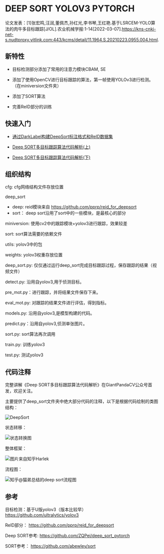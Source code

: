 # DEEP SORT YOLOV3 PYTORCH

论文发表：[1]张宏鸣,汪润,董佩杰,孙红光,李书琴,王红艳.基于LSRCEM-YOLO算法的肉牛多目标跟踪[J/OL].农业机械学报:1-14[2022-03-07].https://kns-cnki-net-s.nudtproxy.yitlink.com:443/kcms/detail/11.1964.S.20210223.0955.004.html.


## 新特性

- 目标检测部分添加了常用的注意力模块CBAM, SE

- 添加了使用OpenCV进行目标跟踪的算法，第一帧使用YOLOv3进行检测。（在miniversion文件夹）

- 添加了SORT算法

- 完善ReID部分的训练

## 快速入门

- [通过DarkLabel构建DeepSort标注格式和ReID数据集](https://zhuanlan.zhihu.com/p/137430266)

- [Deep SORT多目标跟踪算法代码解析(上)](https://zhuanlan.zhihu.com/p/133678626)

- [Deep SORT多目标跟踪算法代码解析(下)](https://zhuanlan.zhihu.com/p/133689982)


## 组织结构

cfg: cfg网络结构文件存放位置

deep_sort

 - deep: reid模块来自 https://github.com/pprp/reid_for_deepsort
 - sort： deep sort沿用了sort中的一些模块，是最核心的部分
 
miniversion: 使用cv2中的跟踪模块+yolov3进行跟踪，效果较差

sort: sort算法需要的依赖文件

utils: yolov3中的包

weights: yolov3权重存放位置

deep_sort.py: 仅仅通过运行deep_sort完成目标跟踪过程，保存跟踪的结果（视频文件）

detect.py: 沿用自yolov3,用于侦测目标。

pre_mot.py：进行跟踪，并将结果文件保存下来。

eval_mot.py: 对跟踪的结果文件进行评估，得到指标。

models.py: 沿用自yolov3,是模型构建的代码。

predict.py：沿用自yolov3,侦测单张图片。

sort.py: sort算法再次调用

train.py: 训练yolov3

test.py: 测试yolov3



## 代码注释

完整讲解《Deep SORT多目标跟踪算法代码解析》在GiantPandaCV公众号首发，欢迎关注。

主要提供了deep_sort文件夹中绝大部分代码的注释，以下是根据代码绘制的类图结构：

![DeepSort](README.assets/DeepSort.jpg)

状态转移：

 ![状态转换图](README.assets/20200415100437671.png) 

整体框架：

 ![图片来自知乎Harlek](README.assets/20200412221106751.png) 

流程图：

 ![知乎@猫弟总结的deep sort流程图](README.assets/2020041418343015.png) 
 
 ## 参考 
 
目标检测：基于U版yolov3（版本比较早） https://github.com/ultralytics/yolov3 

ReID部分： https://github.com/pprp/reid_for_deepsort 

Deep SORT参考:  https://github.com/ZQPei/deep_sort_pytorch 

SORT参考： https://github.com/abewley/sort 


